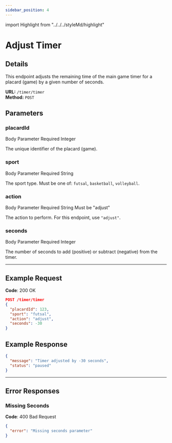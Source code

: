 ```yaml
---
sidebar_position: 4
---
```

import Highlight from "../../../styleMd/highlight"

# Adjust Timer

## Details

This endpoint adjusts the remaining time of the main game timer for a placard (game) by a given number of seconds.

**URL:** `/timer/timer`  
**Method:** `POST`  

## Parameters

### placardId
<Highlight level="info">Body Parameter</Highlight>
<Highlight level="danger">Required</Highlight>
<Highlight level="note">Integer</Highlight>

The unique identifier of the placard (game).

### sport
<Highlight level="info">Body Parameter</Highlight>
<Highlight level="danger">Required</Highlight>
<Highlight level="note">String</Highlight>

The sport type. Must be one of: `futsal`, `basketball`, `volleyball`.

### action
<Highlight level="info">Body Parameter</Highlight>
<Highlight level="danger">Required</Highlight>
<Highlight level="note">String</Highlight>
<Highlight level="caution" inline>Must be "adjust"</Highlight>

The action to perform. For this endpoint, use `"adjust"`.

### seconds
<Highlight level="info">Body Parameter</Highlight>
<Highlight level="danger">Required</Highlight>
<Highlight level="note">Integer</Highlight>

The number of seconds to add (positive) or subtract (negative) from the timer.

---

## Example Request

**Code**: <Highlight level="success" inline>200 OK</Highlight>

```json
POST /timer/timer
{
  "placardId": 123,
  "sport": "futsal",
  "action": "adjust",
  "seconds": -30
}
```

## Example Response

```json
{
  "message": "Timer adjusted by -30 seconds",
  "status": "paused"
}
```

---

## Error Responses

### Missing Seconds

**Code**: <Highlight level="danger" inline>400 Bad Request</Highlight>

```json
{
  "error": "Missing seconds parameter"
}
```